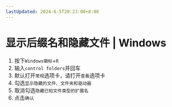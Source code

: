 ```yaml
---
lastUpdated: 2024-6-5T20:23:00+8:00
---
```


# 显示后缀名和隐藏文件 | Windows

1. 按下`Windows徽标`+`R`
2. 输入`control folders`并回车
3. 默认打开`常规`选项卡，请打开`查看`选项卡
4. 勾选`显示隐藏的文件、文件夹和驱动器`
5. 取消勾选`隐藏已知文件类型的扩展名`
6. 点击`确认`
